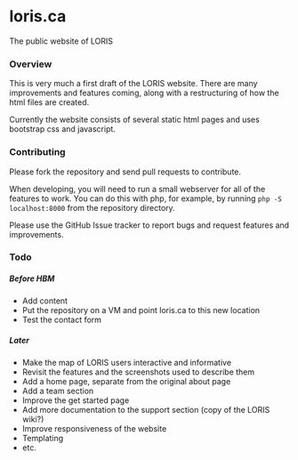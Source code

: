 # loris.ca
The public website of LORIS

### Overview

This is very much a first draft of the LORIS website. There are many improvements and features coming, along with a restructuring of how the html files are created.

Currently the website consists of several static html pages and uses bootstrap css and javascript.

### Contributing

Please fork the repository and send pull requests to contribute.

When developing, you will need to run a small webserver for all of the features to work. You can do this with php, for example, by running `php -S localhost:8000` from the repository directory.

Please use the GitHub Issue tracker to report bugs and request features and improvements.

### Todo

##### Before HBM

- Add content
- Put the repository on a VM and point loris.ca to this new location
- Test the contact form

##### Later

- Make the map of LORIS users interactive and informative
- Revisit the features and the screenshots used to describe them
- Add a home page, separate from the original about page
- Add a team section
- Improve the get started page
- Add more documentation to the support section (copy of the LORIS wiki?)
- Improve responsiveness of the website
- Templating
- etc.
